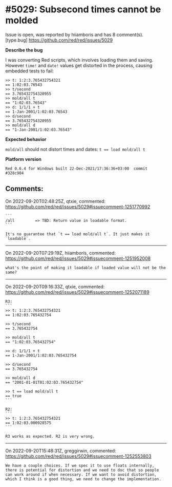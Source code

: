 
#5029: Subsecond times cannot be molded
================================================================================
Issue is open, was reported by hiiamboris and has 8 comment(s).
[type.bug]
<https://github.com/red/red/issues/5029>

**Describe the bug**

I was converting Red scripts, which involves loading them and saving. However `time!` and `date!` values get distorted in the process, causing embedded tests to fail:
```
>> t: 1:2:3.765432754321
== 1:02:03.76543
>> t/second
== 3.765432754320955
>> mold/all t
== "1:02:03.76543"
>> d: 1/1/1 + t
== 1-Jan-2001/1:02:03.76543
>> d/second
== 3.765432754320955
>> mold/all d
== "1-Jan-2001/1:02:03.76543"
```

**Expected behavior**

`mold/all` should not distort times and dates: `t == load mold/all t`

**Platform version**
```
Red 0.6.4 for Windows built 22-Dec-2021/17:36:36+03:00  commit #328c904
```



Comments:
--------------------------------------------------------------------------------

On 2022-09-20T02:48:25Z, qtxie, commented:
<https://github.com/red/red/issues/5029#issuecomment-1251770992>

    ```
    /all         => TBD: Return value in loadable format.
    ```
    
    It's no guarantee that `t == load mold/all t`. It just makes it `loadable`.

--------------------------------------------------------------------------------

On 2022-09-20T07:29:19Z, hiiamboris, commented:
<https://github.com/red/red/issues/5029#issuecomment-1251952008>

    what's the point of making it loadable if loaded value will not be the same?

--------------------------------------------------------------------------------

On 2022-09-20T09:16:33Z, qtxie, commented:
<https://github.com/red/red/issues/5029#issuecomment-1252071189>

    R3:
    ```
    >> t: 1:2:3.765432754321
    == 1:02:03.765432754
    
    >> t/second
    == 3.765432754
    
    >> mold/all t
    == "1:02:03.765432754"
    
    >> d: 1/1/1 + t
    == 1-Jan-2001/1:02:03.765432754
    
    >> d/second
    == 3.765432754
    
    >> mold/all d
    == "2001-01-01T01:02:03.765432754"
    
    >> t == load mold/all t
    == true
    ```
    
    R2: 
    ```
    >> t: 1:2:3.765432754321
    == 1:02:03.000928575
    ```
    
    R3 works as expected. R2 is very wrong.

--------------------------------------------------------------------------------

On 2022-09-20T15:48:31Z, greggirwin, commented:
<https://github.com/red/red/issues/5029#issuecomment-1252553803>

    We have a couple choices. If we spec it to use floats internally, there is potential for distortion and we need to doc that so people can work around if when necessary. If we want to avoid distortion, which I think is a good thing, we need to change the implementation.

